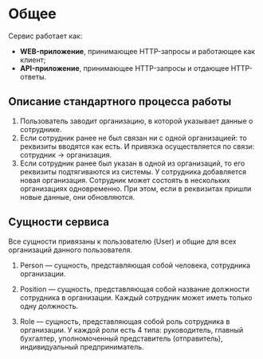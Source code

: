 # Общее

Сервис работает как:

- **WEB-приложение**, принимающее HTTP-запросы и работающее как клиент;
- **API-приложение**, принимающее HTTP-запросы и отдающее HTTP-ответы.

## Описание стандартного процесса работы

1. Пользователь заводит организацию, в которой указывает данные о сотруднике.
2. Если сотрудник ранее не был связан ни с одной организацией: то реквизиты вводятся как есть. И привязка осуществляется
по связи: сотрудник -> организация.
3. Если сотрудник ранее был указан в одной из организаций, то его реквизиты подтягиваются из системы. У сотрудника
добавляется новая организация. Сотрудник может состоять в нескольких организациях одновременно. При этом, если в реквизитах
пришли новые данные, они обновляются.

## Сущности сервиса
Все сущности привязаны к пользователю (User) и общие для всех организаций данного пользователя.


1. Person — сущность, представляющая собой человека, сотрудника организации.

2. Position — сущность, представляющая собой название должности сотрудника в организации. Каждый сотрудник может иметь
только одну должность.

3. Role — сущность, представляющая собой роль сотрудника в организации. У каждой роли есть 4 типа: руководитель, главный
бухгалтер, уполномоченный представитель (отправитель), индивидуальный предприниматель.

